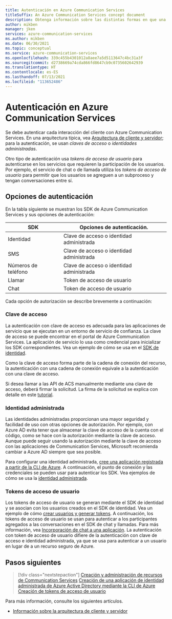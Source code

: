 ```yaml
---
title: Autenticación en Azure Communication Services
titleSuffix: An Azure Communication Services concept document
description: Obtenga información sobre las distintas formas en que una aplicación o un servicio pueden autenticarse en Communication Services.
author: mikben
manager: jken
services: azure-communication-services
ms.author: mikben
ms.date: 06/30/2021
ms.topic: conceptual
ms.service: azure-communication-services
ms.openlocfilehash: 339c455b4301012a8aee7a5d5113647c4bc31a3f
ms.sourcegitcommit: d2738669a74cda866fd8647cb9c0735602642939
ms.translationtype: HT
ms.contentlocale: es-ES
ms.lasthandoff: 07/13/2021
ms.locfileid: "113652486"
---
```

# <a name="authenticate-to-azure-communication-services"></a>Autenticación en Azure Communication Services

Se debe autenticar cada interacción del cliente con Azure Communication Services. En una arquitectura típica, vea [Arquitectura de cliente y servidor](./client-and-server-architecture.md); para la autenticación, se usan *claves de acceso* o *identidades administradas*.

Otro tipo de autenticación usa *tokens de acceso de usuario* para autenticarse en los servicios que requieren la participación de los usuarios. Por ejemplo, el servicio de chat o de llamada utiliza los *tokens de acceso de usuario* para permitir que los usuarios se agreguen a un subproceso y tengan conversaciones entre sí.

## <a name="authentication-options"></a>Opciones de autenticación

En la tabla siguiente se muestran los SDK de Azure Communication Services y sus opciones de autenticación:

| SDK    | Opciones de autenticación.                               |
| ----------------- | ----------------------------------------------------|
| Identidad          | Clave de acceso o identidad administrada                      |
| SMS               | Clave de acceso o identidad administrada                      |
| Números de teléfono     | Clave de acceso o identidad administrada                      |
| Llamar           | Token de acceso de usuario                                   |
| Chat              | Token de acceso de usuario                                   |

Cada opción de autorización se describe brevemente a continuación:

### <a name="access-key"></a>Clave de acceso

La autenticación con clave de acceso es adecuada para las aplicaciones de servicio que se ejecutan en un entorno de servicio de confianza. La clave de acceso se puede encontrar en el portal de Azure Communication Services. La aplicación de servicio lo usa como credencial para inicializar los SDK correspondientes. Vea un ejemplo de cómo se usa en el [SDK de identidad](../quickstarts/access-tokens.md). 

Como la clave de acceso forma parte de la cadena de conexión del recurso, la autenticación con una cadena de conexión equivale a la autenticación con una clave de acceso.

Si desea llamar a las API de ACS manualmente mediante una clave de acceso, deberá firmar la solicitud. La firma de la solicitud se explica con detalle en este [tutorial](../tutorials/hmac-header-tutorial.md).

### <a name="managed-identity"></a>Identidad administrada

Las identidades administradas proporcionan una mayor seguridad y facilidad de uso con otras opciones de autorización. Por ejemplo, con Azure AD evita tener que almacenar la clave de acceso de la cuenta con el código, como se hace con la autorización mediante la clave de acceso. Aunque puede seguir usando la autorización mediante la clave de acceso con las aplicaciones de Communication Services, Microsoft recomienda cambiar a Azure AD siempre que sea posible. 

Para configurar una identidad administrada, [cree una aplicación registrada a partir de la CLI de Azure](../quickstarts/identity/service-principal-from-cli.md). A continuación, el punto de conexión y las credenciales se pueden usar para autenticar los SDK. Vea ejemplos de cómo se usa la [identidad administrada](../quickstarts/identity/service-principal.md).

### <a name="user-access-tokens"></a>Tokens de acceso de usuario

Los tokens de acceso de usuario se generan mediante el SDK de identidad y se asocian con los usuarios creados en el SDK de identidad. Vea un ejemplo de cómo [crear usuarios y generar tokens](../quickstarts/access-tokens.md). A continuación, los tokens de acceso de usuario se usan para autenticar a los participantes agregados a las conversaciones en el SDK de chat y llamadas. Para más información, vea [Incorporación de chat a una aplicación](../quickstarts/chat/get-started.md). La autenticación con token de acceso de usuario difiere de la autenticación con clave de acceso e identidad administrada, ya que se usa para autenticar a un usuario en lugar de a un recurso seguro de Azure.

## <a name="next-steps"></a>Pasos siguientes

> [!div class="nextstepaction"]
> [Creación y administración de recursos de Communication Services](../quickstarts/create-communication-resource.md)
> [Creación de una aplicación de identidad administrada de Azure Active Directory mediante la CLI de Azure](../quickstarts/identity/service-principal-from-cli.md)
> [Creación de tokens de acceso de usuario](../quickstarts/access-tokens.md)

Para más información, consulte los siguientes artículos.
- [Información sobre la arquitectura de cliente y servidor](../concepts/client-and-server-architecture.md)
